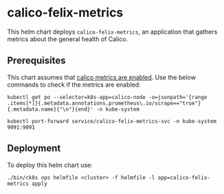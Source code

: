 # calico-felix-metrics

This helm chart deploys `calico-felix-metrics`, an application that gathers metrics about the general health of Calico.

## Prerequisites

This chart assumes that [calico metrics are enabled](https://docs.projectcalico.org/maintenance/monitor/monitor-component-metrics).
Use the below commands to check if the metrics are enabled:
```
kubectl get po --selector=k8s-app=calico-node -o=jsonpath='{range .items[*]}{.metadata.annotations.prometheus\.io/scrape=="true"}{.metadata.name}{"\n"}{end}' -n kube-system

kubectl port-forward service/calico-felix-metrics-svc -n kube-system 9091:9091
```
## Deployment

To deploy this helm chart use:
```
./bin/ck8s ops helmfile <cluster> -f helmfile -l app=calico-felix-metrics apply
```
